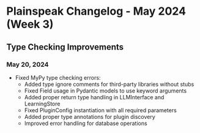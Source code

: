 # Plainspeak Changelog - May 2024 (Week 3)

## Type Checking Improvements

### May 20, 2024
- Fixed MyPy type checking errors:
  - Added type ignore comments for third-party libraries without stubs
  - Fixed Field usage in Pydantic models to use keyword arguments
  - Added proper return type handling in LLMInterface and LearningStore
  - Fixed PluginConfig instantiation with all required parameters
  - Added proper type annotations for plugin discovery
  - Improved error handling for database operations 